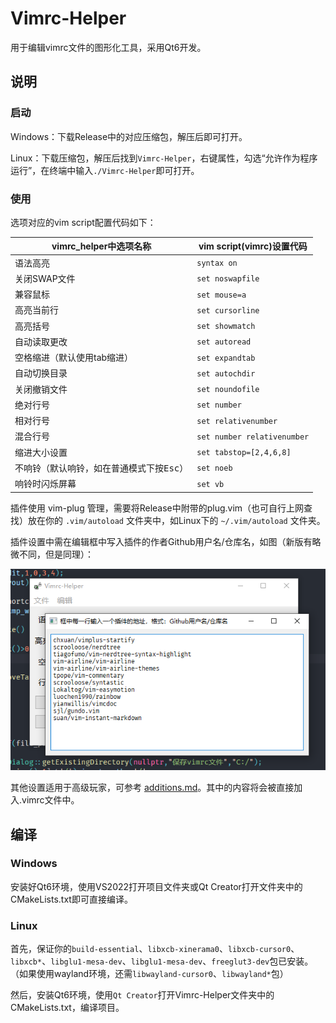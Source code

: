 # Vimrc-Helper

用于编辑vimrc文件的图形化工具，采用Qt6开发。

## 说明

### 启动

Windows：下载Release中的对应压缩包，解压后即可打开。

Linux：下载压缩包，解压后找到``Vimrc-Helper``，右键属性，勾选“允许作为程序运行”，在终端中输入``./Vimrc-Helper``即可打开。

### 使用

选项对应的vim script配置代码如下：

|vimrc_helper中选项名称|vim script(vimrc)设置代码|
| ------------ | ------------------ |
| 语法高亮     | ``syntax on``      |
| 关闭SWAP文件 | ``set noswapfile`` |
| 兼容鼠标     | ``set mouse=a``    |
| 高亮当前行   | ``set cursorline`` |
| 高亮括号     | ``set showmatch``  |
| 自动读取更改 | ``set autoread``   |
| 空格缩进（默认使用tab缩进） | ``set expandtab``  |
| 自动切换目录 | ``set autochdir``  |
| 关闭撤销文件 | ``set noundofile`` |
| 绝对行号 | ``set number`` |
| 相对行号 | ``set relativenumber`` |
| 混合行号 | ``set number relativenumber`` |
| 缩进大小设置 | ``set tabstop=[2,4,6,8]`` |
| 不响铃（默认响铃，如在普通模式下按<kbd>Esc</kbd>） | ``set noeb`` |
| 响铃时闪烁屏幕 | ``set vb`` |

插件使用 vim-plug 管理，需要将Release中附带的plug.vim（也可自行上网查找）放在你的 ``.vim/autoload`` 文件夹中，如Linux下的 ``~/.vim/autoload`` 文件夹。

插件设置中需在编辑框中写入插件的作者Github用户名/仓库名，如图（新版有略微不同，但是同理）：

![](https://github.com/xiaofu-15191/blog-img/blob/main/%E5%B1%8F%E5%B9%95%E6%88%AA%E5%9B%BE%202024-01-17%20162725.png?raw=true)

其他设置适用于高级玩家，可参考 [additions.md](additions.md)。其中的内容将会被直接加入.vimrc文件中。

## 编译

### Windows

安装好Qt6环境，使用VS2022打开项目文件夹或Qt Creator打开文件夹中的CMakeLists.txt即可直接编译。

### Linux

首先，保证你的``build-essential``、``libxcb-xinerama0``、``libxcb-cursor0``、``libxcb*``、``libglu1-mesa-dev``、``libglu1-mesa-dev``、``freeglut3-dev``包已安装。（如果使用wayland环境，还需``libwayland-cursor0``、``libwayland*``包）

然后，安装Qt6环境，使用``Qt Creator``打开Vimrc-Helper文件夹中的CMakeLists.txt，编译项目。

